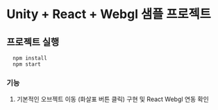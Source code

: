 # Unity + React + Webgl 샘플 프로젝트

## 프로젝트 실행

```
  npm install
  npm start
```

### 기능
1. 기본적인 오브젝트 이동 (화살표 버튼 클릭) 구현 및 React Webgl 연동 확인
